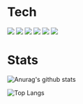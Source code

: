 # Tech
<img src="https://img.shields.io/badge/Python-3766AB?style=flat-square&logo=Python&logoColor=white"/></a>
<img src="https://img.shields.io/badge/Django-092E20?style=flat-square&logo=Django&logoColor=white"/></a>
<img src="https://img.shields.io/badge/Bootstrap-7952B3?style=flat-square&logo=Bootstrap&logoColor=white"/></a>
<img src="https://img.shields.io/badge/Pandas-150458?style=flat-square&logo=Pandas&logoColor=white"/></a>
<img src="https://img.shields.io/badge/Docker-2496ED?style=flat-square&logo=Docker&logoColor=white"/></a>
<img src="https://img.shields.io/badge/Azure-0078D4?style=flat-square&logo=Microsoft Azure&logoColor=white"/></a>

# Stats
![Anurag's github stats](https://github-readme-stats.vercel.app/api?username=MebukiYamashi&show_icons=true&theme=transparent)

![Top Langs](https://github-readme-stats.vercel.app/api/top-langs/?username=MebukiYamashi&layout=compact&theme=transparent)

